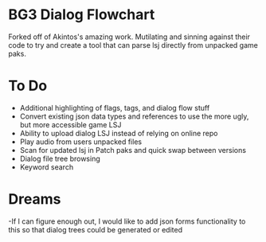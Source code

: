 # BG3 Dialog Flowchart

Forked off of Akintos's amazing work. Mutilating and sinning against their code to try and create a tool that can parse lsj directly from unpacked game paks.

# To Do
- Additional highlighting of flags, tags, and dialog flow stuff
- Convert existing json data types and references to use the more ugly, but more accessible game LSJ
- Ability to upload dialog LSJ instead of relying on online repo
- Play audio from users unpacked files
- Scan for updated lsj in Patch paks and quick swap between versions
- Dialog file tree browsing
- Keyword search

# Dreams
-If I can figure enough out, I would like to add json forms functionality to this so that dialog trees could be generated or edited